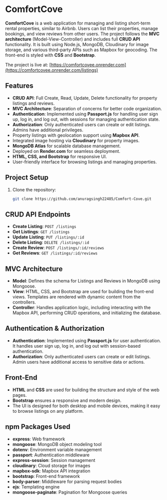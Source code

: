 # ComfortCove

**ComfortCove** is a web application for managing and listing short-term rental properties, similar to Airbnb. Users can list their properties, manage bookings, and view reviews from other users. The project follows the **MVC architecture** (Model-View-Controller) and includes full **CRUD API** functionality. It is built using Node.js, MongoDB, Cloudinary for image storage, and various third-party APIs such as Mapbox for geocoding. The front-end is styled with **CSS** and **Bootstrap**.

The project is live at: [https://comfortcovee.onrender.com](https://comfortcovee.onrender.com/listings)


## Features

- **CRUD API**: Full Create, Read, Update, Delete functionality for property listings and reviews.
- **MVC Architecture**: Separation of concerns for better code organization.
- **Authentication**: Implemented using **Passport.js** for handling user sign up, log in, and log out, with sessions for managing authentication state.
- **Authorization**: Only authenticated users can create or edit listings. Admins have additional privileges.
- Property listings with geolocation support using **Mapbox API**.
- Integrated image hosting via **Cloudinary** for property images.
- **MongoDB Atlas** for scalable database management.
- Deployed on **Render.com** for seamless deployment.
- **HTML, CSS, and Bootstrap** for responsive UI.
- User-friendly interface for browsing listings and managing properties.

## Project Setup

1. Clone the repository:
   ```bash
   git clone https://github.com/anuragsingh22485/Comfort-Cove.git


## CRUD API Endpoints

- **Create Listing**: `POST /listings`
- **Get Listings**: `GET /listings`
- **Update Listing**: `PUT /listings/:id`
- **Delete Listing**: `DELETE /listings/:id`
- **Create Review**: `POST /listings/:id/reviews`
- **Get Reviews**: `GET /listings/:id/reviews`

## MVC Architecture

- **Model**: Defines the schema for Listings and Reviews in MongoDB using Mongoose.
- **View**: HTML, CSS, and Bootstrap are used for building the front-end views. Templates are rendered with dynamic content from the controllers.
- **Controller**: Handles application logic, including interacting with the Mapbox API, performing CRUD operations, and initializing the database.

## Authentication & Authorization

- **Authentication**: Implemented using **Passport.js** for user authentication. It handles user sign up, log in, and log out with session-based authentication.
- **Authorization**: Only authenticated users can create or edit listings. Admin users have additional access to sensitive data or actions.

## Front-End

- **HTML** and **CSS** are used for building the structure and style of the web pages.
- **Bootstrap** ensures a responsive and modern design.
- The UI is designed for both desktop and mobile devices, making it easy to browse listings on any platform.

## npm Packages Used

- **express**: Web framework
- **mongoose**: MongoDB object modeling tool
- **dotenv**: Environment variable management
- **passport**: Authentication middleware
- **express-session**: Session management
- **cloudinary**: Cloud storage for images
- **mapbox-sdk**: Mapbox API integration
- **bootstrap**: Front-end framework
- **body-parser**: Middleware for parsing request bodies
- **ejs**: Templating engine
- **mongoose-paginate**: Pagination for Mongoose queries

